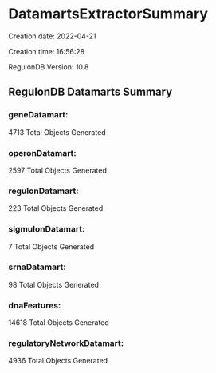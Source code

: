 # DatamartsExtractorSummary 
Creation date: 2022-04-21
 
Creation time: 16:56:28
 
RegulonDB Version: 10.8 

## RegulonDB Datamarts Summary 

 ### geneDatamart: 
 4713 Total Objects Generated
 ### operonDatamart: 
 2597 Total Objects Generated
 ### regulonDatamart: 
 223 Total Objects Generated
 ### sigmulonDatamart: 
 7 Total Objects Generated
 ### srnaDatamart: 
 98 Total Objects Generated
 ### dnaFeatures: 
 14618 Total Objects Generated
 ### regulatoryNetworkDatamart: 
 4936 Total Objects Generated